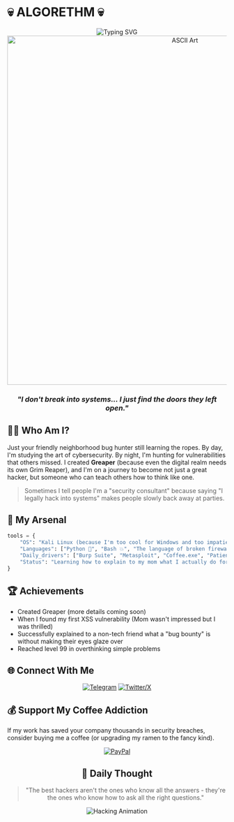 # 💀 ALGORETHM 💀

<div align="center">
  <img src="https://readme-typing-svg.herokuapp.com?font=Courier+New&weight=800&size=30&duration=1500&pause=1000&color=00FF00&center=true&vCenter=true&repeat=true&random=false&width=500&height=70&lines=ALGORETHM;H4CK3R+M1NDSET;BUG+BOUNTY+HUNTER;SYSTEM+INFILTRATOR" alt="Typing SVG" />
  
  <br>
  
  <img width="800" src="https://svgshare.com/i/13vB.svg" alt="ASCII Art">
  
  ### *"I don't break into systems... I just find the doors they left open."*
</div>

## 👨‍💻 Who Am I?

Just your friendly neighborhood bug hunter still learning the ropes. By day, I'm studying the art of cybersecurity. By night, I'm hunting for vulnerabilities that others missed. I created **Greaper** (because even the digital realm needs its own Grim Reaper), and I'm on a journey to become not just a great hacker, but someone who can teach others how to think like one.

> Sometimes I tell people I'm a "security consultant" because saying "I legally hack into systems" makes people slowly back away at parties.

## 🔧 My Arsenal

```python
tools = {
    "OS": "Kali Linux (because I'm too cool for Windows and too impatient for Arch)",
    "Languages": ["Python 🐍", "Bash 💥", "The language of broken firewalls"],
    "Daily_drivers": ["Burp Suite", "Metasploit", "Coffee.exe", "Patience.py"],
    "Status": "Learning how to explain to my mom what I actually do for a living"
}
```

## 🏆 Achievements

- Created Greaper (more details coming soon)
- When I found my first XSS vulnerability (Mom wasn't impressed but I was thrilled)
- Successfully explained to a non-tech friend what a "bug bounty" is without making their eyes glaze over
- Reached level 99 in overthinking simple problems

## 🌐 Connect With Me

<div align="center">
  
[![Telegram](https://img.shields.io/badge/Telegram-2CA5E0?style=for-the-badge&logo=telegram&logoColor=white)](https://t.me/hackerpwd1) 
[![Twitter/X](https://img.shields.io/badge/Twitter-1DA1F2?style=for-the-badge&logo=twitter&logoColor=white)](https://x.com/algorethm_)

</div>

## 💰 Support My Coffee Addiction

If my work has saved your company thousands in security breaches, consider buying me a coffee (or upgrading my ramen to the fancy kind).

<div align="center">
  
[![PayPal](https://img.shields.io/badge/PayPal-00457C?style=for-the-badge&logo=paypal&logoColor=white)](https://www.paypal.com/donate/?hosted_button_id=Z9HENP8G6PTD6)

</div>

<div align="center">
  
## 💭 Daily Thought

> "The best hackers aren't the ones who know all the answers - they're the ones who know how to ask all the right questions."

<img src="https://readme-typing-svg.herokuapp.com?font=Courier+New&duration=2000&pause=1000&color=00FF00&center=true&vCenter=true&multiline=true&repeat=true&width=500&height=80&lines=SYSTEM+STATUS%3A+VULNERABLE;EXPLOITING...;ACCESS+GRANTED" alt="Hacking Animation" />
</div>

<!-- Fun fact: This README has been secured with high-level encryption. If you're reading this comment, congratulations - you've found your first vulnerability! -->
